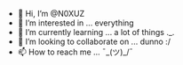 - 👋 Hi, I’m @N0XUZ
- 👀 I’m interested in ... everything
- 🌱 I’m currently learning ... a lot of things ._.
- 💞️ I’m looking to collaborate on ... dunno :/
- 📫 How to reach me ... ¯\_(ツ)_/¯

<!---
N0XUZ/N0XUZ is a ✨ special ✨ repository because its `README.md` (this file) appears on your GitHub profile.
You can click the Preview link to take a look at your changes.
--->
